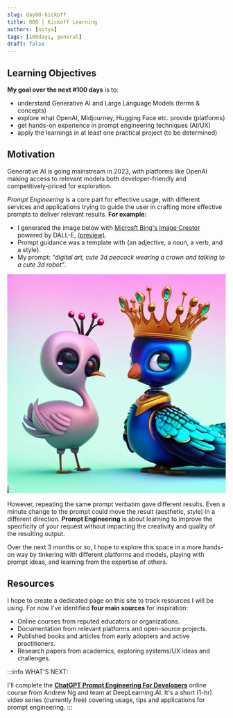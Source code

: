 ```yaml
---
slug: day00-kickoff
title: 000 | Kickoff Learning
authors: [nitya]
tags: [100days, general]
draft: false
---
```


## Learning Objectives

**My goal over the next #100 days** is to:
 - understand Generative AI and Large Language Models (terms & concepts)
 - explore what OpenAI, Midjourney, Hugging Face etc. provide (platforms)
 - get hands-on experience in prompt engineering techniques (AI/UX)
 - apply the learnings in at least one practical project (to be determined)

## Motivation

Generative AI is going mainstream in 2023, with platforms like OpenAI making access to relevant models both developer-friendly and competitively-priced for exploration. 

_Prompt Engineering_ is a core part for effective usage, with different services and applications trying to guide the user in crafting more effective prompts to deliver relevant results. **For example:**
 * I generated the image below with [Microsft Bing's Image Creator](https://www.bing.com/images/create) powered by DALL-E, [(preview)](https://blogs.microsoft.com/blog/2023/03/21/create-images-with-your-words-bing-image-creator-comes-to-the-new-bing/).
 * Prompt guidance was a template with {an adjective, a noun, a verb, and a style}.
 * My prompt: _"digital art, cute 3d peacock wearing a crown and talking to a cute 3d robot"_.

![A Bing-DALLE generated image showing a peackock with a crown talking to a robot bird](../static/blog/dalle-chat-peacock.jpeg)

However, repeating the same prompt verbatim gave different results. Even a minute change to the prompt could move the result (aesthetic, style) in a different direction. **Prompt Engineering** is about learning to improve the specificity of your request without impacting the creativity and quality of the resulting output.

Over the next 3 months or so, I hope to explore this space in a more hands-on way by tinkering with different platforms and models, playing with prompt ideas, and learning from the expertise of others.

## Resources

I hope to create a dedicated page on this site to track resources I will be using. For now I've identified **four main sources** for inspiration:
 - Online courses from reputed educators or organizations. 
 - Documentation from relevant platforms and open-source projects.
 - Published books and articles from early adopters and active practitioners.
 - Research papers from academics, exploring systems/UX ideas and challenges.

:::info WHAT'S NEXT:

I'll complete the [**ChatGPT Prompt Engineering For Developers**](https://learn.deeplearning.ai/chatgpt-prompt-eng/lesson/1/introduction) online course from Andrew Ng and team at DeepLearning.AI. It's a short (1-hr) video series (currently free) covering usage, tips and applications for prompt engineering.
:::